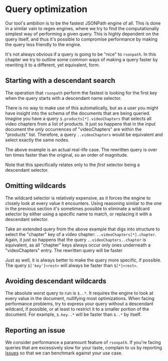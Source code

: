# Query optimization

Our tool's ambition is to be the fastest JSONPath engine of all.
This is done in a similar vain to regex engines, where we try to find
the computationally simplest way of performing a given query. This is
highly dependent on the query itself, and thus it's possible to compromise
performance by making the query less friendly to the engine.

It's not always obvious if a query is going to be "nice" to `rsonpath`.
In this chapter we try to outline some common ways of making a query
faster by rewriting it to a different, yet equivalent, form.

## Starting with a descendant search

The operation that `rsonpath` perform the fastest is looking for the first key
when the query starts with a descendant name selector.

There is no way to make use of this automatically, but as a user you might
have insight into the schema of the documents that are being queried.
Imagine you have a query `$.products[*].videoChapters` that selects
all video chapters from a list of products. It just so happens that
in the input document the _only_ occurrences of "videoChapters"
are within the "products" list. Therefore, a query `..videoChapters`
would be equivalent and select exactly the same nodes.

The above example is an actual real-life case. The rewritten query
is over ten times faster than the original, so an order of magnitude.

Note that this specifically relates only to the _first_ selector being
a descendant selector.

## Omitting wildcards

The wildcard selector is relatively expensive, as it forces the engine
to closely look at every value it encounters. Using reasoning similar
to the one in the previous section it's sometimes possible to eliminate
a wildcard selector by either using a specific name to match, or replacing
it with a descendant selector.

Take an extended query from the above example that digs into structure
to select the "chapter" key of a video chapter: `..videoChapters[*].chapter`.
Again, it just so happens that the query `..videoChapters..chapter` is equivalent,
as all "chapter" keys always occur only ones underneath a "videoChapters" entry.
The rewritten query will be faster

Just as well, it is always better to make the query more specific, if possible.
The query `$['key']<rest>` will always be faster than `$[*]<rest>`.

## Avoiding descendant wildcards

The absolute worst query to run is `$..*`. It requires the engine to look
at every value in the document, nullifying most optimizations.
When facing performance problems, try to express your query without a descendant
wildcard, if possible, or at least to restrict it to a smaller portion of the
document. For example, `$.key..*` will be faster than `$..*` by itself.

## Reporting an issue

We consider performance a paramount feature of `rsonpath`.
If you're facing queries that are excessively slow for your taste,
complain to us by reporting [Issues](issues.md) so that we can benchmark
against your use case.
